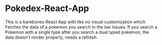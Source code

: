 # Pokedex-React-App
This is a barebones React App with like no visual customization which Fetches the data of a pokemon you search in the bar
Issues:
If you search a Pokemon with a single type after you search a dual typed pokemon, the data doesn't render properly, needs a refresh.
